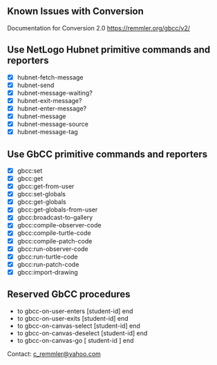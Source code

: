 ## Known Issues with Conversion
Documentation for Conversion 2.0
https://remmler.org/gbcc/v2/

## Use NetLogo Hubnet primitive commands and reporters
- [x] hubnet-fetch-message 
- [x] hubnet-send
- [x] hubnet-message-waiting?
- [x] hubnet-exit-message?
- [x] hubnet-enter-message?
- [x] hubnet-message
- [x] hubnet-message-source
- [x] hubnet-message-tag

## Use GbCC primitive commands and reporters
- [x] gbcc:set
- [x] gbcc:get
- [x] gbcc:get-from-user
- [x] gbcc:set-globals
- [x] gbcc:get-globals
- [x] gbcc:get-globals-from-user 
- [x] gbcc:broadcast-to-gallery
- [x] gbcc:compile-observer-code
- [x] gbcc:compile-turtle-code
- [x] gbcc:compile-patch-code
- [x] gbcc:run-observer-code
- [x] gbcc:run-turtle-code
- [x] gbcc:run-patch-code
- [x] gbcc:import-drawing 

## Reserved GbCC procedures
- to gbcc-on-user-enters [student-id] end
- to gbcc-on-user-exits [student-id] end
- to gbcc-on-canvas-select [student-id] end
- to gbcc-on-canvas-deselect [student-id] end
- to gbcc-on-canvas-go [ student-id ] end

Contact: c_remmler@yahoo.com
